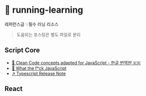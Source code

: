 # 🏃 running-learning

레퍼런스급 💡필수 러닝 리소스

> 도움되는 포스팅은 별도 파일로 분리

## Script Core

- [📄	Clean Code concepts adapted for JavaScript - 한글 번역판 🇰🇷](https://github.com/qkraudghgh/clean-code-javascript-ko)
- [📄	What the f*ck JavaScript](https://github.com/denysdovhan/wtfjs)
- [↗️ Typescript Release Note](https://devblogs.microsoft.com/typescript/)

## React
